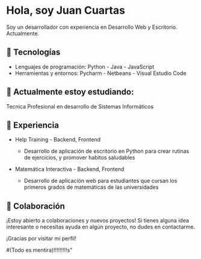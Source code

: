 # Hola, soy Juan Cuartas

Soy un desarrollador con experiencia en Desarrollo Web y Escritorio. Actualmente.

## 🚀 Tecnologías

- Lenguajes de programación: Python - Java - JavaScript
- Herramientas y entornos: Pycharm - Netbeans - Visual Estudio Code

## 🌱 Actualmente estoy estudiando:

Tecnica Profesional en desarrollo de Sistemas Informáticos 

## 💼 Experiencia

- Help Training - Backend, Frontend 
  - Desarrollo de aplicación de escritorio en Python para crear rutinas de ejercicios, y promover habitos saludables

- Matemática Interactiva - Backend, Frontend  
  - Desarrollo de aplicación web para estudiantes que cursan los primeros grados de matemáticas de las universidades


## 🤝 Colaboración

¡Estoy abierto a colaboraciones y nuevos proyectos! Si tienes alguna idea interesante o necesitas ayuda en algún proyecto, no dudes en contactarme.


¡Gracias por visitar mi perfil!



#(Todo es mentira)!!!!!!!!!s"
